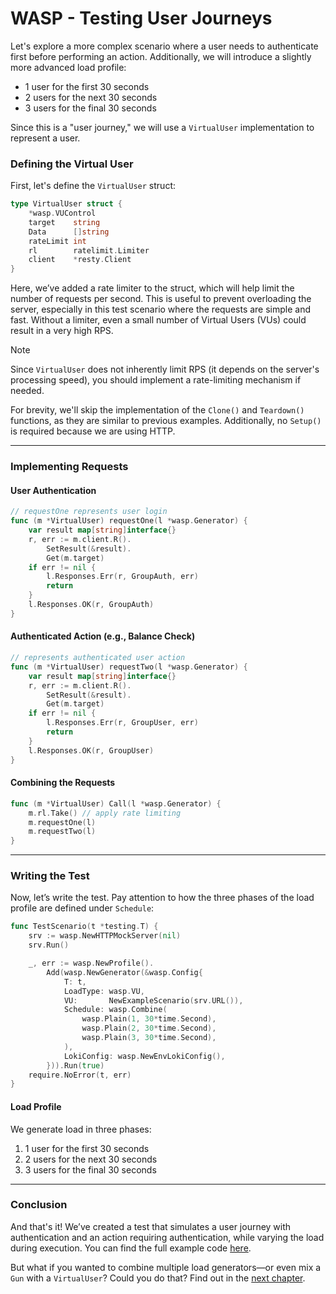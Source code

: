 # WASP - Testing User Journeys

Let's explore a more complex scenario where a user needs to authenticate first before performing an action. Additionally, we will introduce a slightly more advanced load profile:
* 1 user for the first 30 seconds
* 2 users for the next 30 seconds
* 3 users for the final 30 seconds

Since this is a "user journey," we will use a `VirtualUser` implementation to represent a user.

### Defining the Virtual User

First, let's define the `VirtualUser` struct:

```go
type VirtualUser struct {
	*wasp.VUControl
	target    string
	Data      []string
	rateLimit int
	rl        ratelimit.Limiter
	client    *resty.Client
}
```

Here, we’ve added a rate limiter to the struct, which will help limit the number of requests per second. This is useful to prevent overloading the server, especially in this test scenario where the requests are simple and fast. Without a limiter, even a small number of Virtual Users (VUs) could result in a very high RPS.

> [!NOTE]  
> Since `VirtualUser` does not inherently limit RPS (it depends on the server's processing speed), you should implement a rate-limiting mechanism if needed.

For brevity, we'll skip the implementation of the `Clone()` and `Teardown()` functions, as they are similar to previous examples. Additionally, no `Setup()` is required because we are using HTTP.

---

### Implementing Requests

#### User Authentication
```go
// requestOne represents user login
func (m *VirtualUser) requestOne(l *wasp.Generator) {
	var result map[string]interface{}
	r, err := m.client.R().
		SetResult(&result).
		Get(m.target)
	if err != nil {
		l.Responses.Err(r, GroupAuth, err)
		return
	}
	l.Responses.OK(r, GroupAuth)
}
```

#### Authenticated Action (e.g., Balance Check)
```go
// represents authenticated user action
func (m *VirtualUser) requestTwo(l *wasp.Generator) {
	var result map[string]interface{}
	r, err := m.client.R().
		SetResult(&result).
		Get(m.target)
	if err != nil {
		l.Responses.Err(r, GroupUser, err)
		return
	}
	l.Responses.OK(r, GroupUser)
}
```

#### Combining the Requests
```go
func (m *VirtualUser) Call(l *wasp.Generator) {
	m.rl.Take() // apply rate limiting
	m.requestOne(l)
	m.requestTwo(l)
}
```

---

### Writing the Test

Now, let’s write the test. Pay attention to how the three phases of the load profile are defined under `Schedule`:

```go
func TestScenario(t *testing.T) {
	srv := wasp.NewHTTPMockServer(nil)
	srv.Run()

	_, err := wasp.NewProfile().
		Add(wasp.NewGenerator(&wasp.Config{
			T: t,
			LoadType: wasp.VU,
			VU:       NewExampleScenario(srv.URL()),
			Schedule: wasp.Combine(
				wasp.Plain(1, 30*time.Second),
				wasp.Plain(2, 30*time.Second),
				wasp.Plain(3, 30*time.Second),
			),
			LokiConfig: wasp.NewEnvLokiConfig(),
		})).Run(true)
	require.NoError(t, err)
}
```

#### Load Profile
We generate load in three phases:
1. 1 user for the first 30 seconds
2. 2 users for the next 30 seconds
3. 3 users for the final 30 seconds

---

### Conclusion

And that's it! We’ve created a test that simulates a user journey with authentication and an action requiring authentication, while varying the load during execution. You can find the full example code [here](https://github.com/smartcontractkit/chainlink-testing-framework/tree/main/wasp/examples/scenario).

But what if you wanted to combine multiple load generators—or even mix a `Gun` with a `VirtualUser`? Could you do that? Find out in the [next chapter](./profile_test.md).